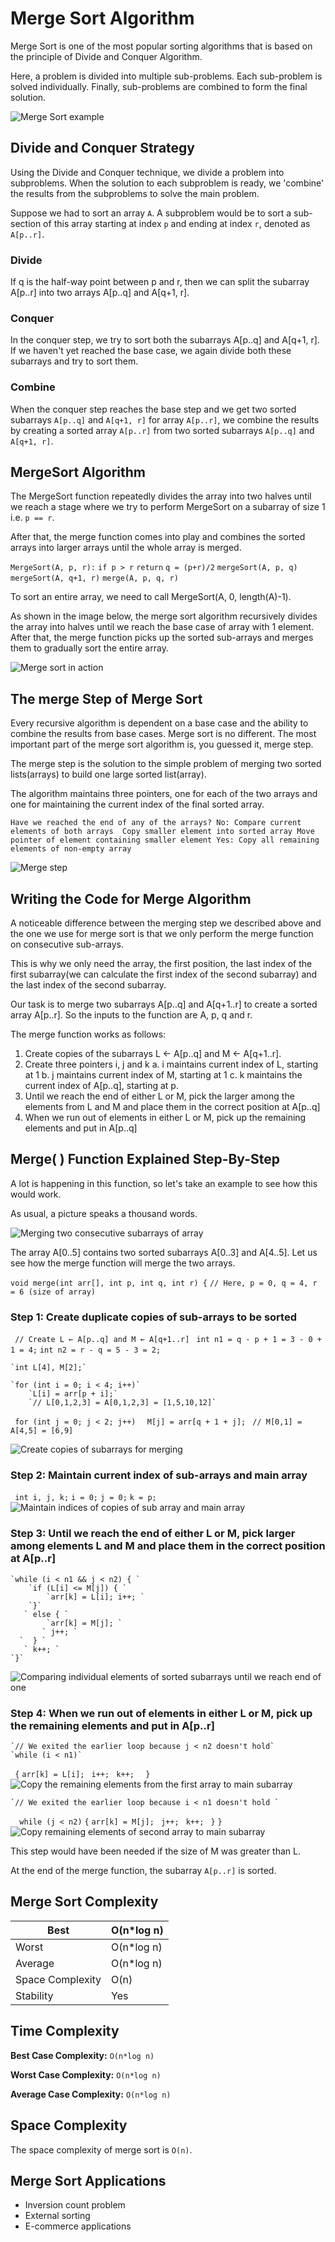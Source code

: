 # Merge Sort Algorithm

Merge Sort is one of the most popular sorting algorithms that is based on the principle of Divide and Conquer Algorithm.

Here, a problem is divided into multiple sub-problems. Each sub-problem is solved individually. Finally, sub-problems are combined to form the final solution.

![Merge Sort example](https://cdn.programiz.com/cdn/farfuture/PRTu8e23Uz212XPrrzN_uqXkVZVY_E0Ta8GZp61-zvw/mtime:1586425911/sites/tutorial2program/files/merge-sort-example_0.png)

## Divide and Conquer Strategy

Using the Divide and Conquer technique, we divide a problem into subproblems. When the solution to each subproblem is ready, we 'combine' the results from the subproblems to solve the main problem.

Suppose we had to sort an array `A`. A subproblem would be to sort a sub-section of this array starting at index `p` and ending at index `r`, denoted as `A[p..r]`.

### Divide

If q is the half-way point between p and r, then we can split the subarray A[p..r] into two arrays A[p..q] and A[q+1, r].

### Conquer

In the conquer step, we try to sort both the subarrays A[p..q] and A[q+1, r]. If we haven't yet reached the base case, we again divide both these subarrays and try to sort them.

### Combine

When the conquer step reaches the base step and we get two sorted subarrays `A[p..q]` and `A[q+1, r]` for array `A[p..r]`, we combine the results by creating a sorted array `A[p..r]` from two sorted subarrays `A[p..q]` and `A[q+1, r]`.

## MergeSort Algorithm

The MergeSort function repeatedly divides the array into two halves until we reach a stage where we try to perform MergeSort on a subarray of size 1 i.e. `p == r`.

After that, the merge function comes into play and combines the sorted arrays into larger arrays until the whole array is merged.

`MergeSort(A, p, r):`
    `if p > r` 
        `return`
    `q = (p+r)/2`
    `mergeSort(A, p, q)`
    `mergeSort(A, q+1, r)`
    `merge(A, p, q, r)`
    
To sort an entire array, we need to call MergeSort(A, 0, length(A)-1).

As shown in the image below, the merge sort algorithm recursively divides the array into halves until we reach the base case of array with 1 element. After that, the merge function picks up the sorted sub-arrays and merges them to gradually sort the entire array.

![Merge sort in action](https://cdn.programiz.com/cdn/farfuture/m8XujxD0B6qF81Hq-q30SP4nmJlMuaHdYNkKIyNt-hk/mtime:1586425921/sites/tutorial2program/files/merge-sort-in-action---merge-step-simple.png)

## The merge Step of Merge Sort

Every recursive algorithm is dependent on a base case and the ability to combine the results from base cases. Merge sort is no different. The most important part of the merge sort algorithm is, you guessed it, merge step.

The merge step is the solution to the simple problem of merging two sorted lists(arrays) to build one large sorted list(array).

The algorithm maintains three pointers, one for each of the two arrays and one for maintaining the current index of the final sorted array.

`Have we reached the end of any of the arrays?
    No:
        Compare current elements of both arrays 
        Copy smaller element into sorted array
        Move pointer of element containing smaller element
    Yes:
        Copy all remaining elements of non-empty array`
        

![Merge step](https://cdn.programiz.com/cdn/farfuture/QgWYSTEJPw6dD8z1dlTcZI-SBWqa8UhVJWvleCsiFA0/mtime:1586425928/sites/tutorial2program/files/merge-two-sorted-arrays.png)

## Writing the Code for Merge Algorithm

A noticeable difference between the merging step we described above and the one we use for merge sort is that we only perform the merge function on consecutive sub-arrays.

This is why we only need the array, the first position, the last index of the first subarray(we can calculate the first index of the second subarray) and the last index of the second subarray.

Our task is to merge two subarrays A[p..q] and A[q+1..r] to create a sorted array A[p..r]. So the inputs to the function are A, p, q and r.

The merge function works as follows:

1. Create copies of the subarrays L ← A[p..q] and M ← A[q+1..r].
2. Create three pointers i, j and k
a. i maintains current index of L, starting at 1
b. j maintains current index of M, starting at 1
c. k maintains the current index of A[p..q], starting at p.
3. Until we reach the end of either L or M, pick the larger among the elements from L and M and place them in the correct position at A[p..q]
4. When we run out of elements in either L or M, pick up the remaining elements and put in A[p..q]


## Merge( ) Function Explained Step-By-Step

A lot is happening in this function, so let's take an example to see how this would work.

As usual, a picture speaks a thousand words.

![Merging two consecutive subarrays of array](https://cdn.programiz.com/cdn/farfuture/kXewSRUZ6FJFSxRlqIgzU1q4v7gwBeGjBVnjqrl67i8/mtime:1586425877/sites/tutorial2program/files/merge-sort-demo-step-1.png)

The array A[0..5] contains two sorted subarrays A[0..3] and A[4..5]. Let us see how the merge function will merge the two arrays.

`void merge(int arr[], int p, int q, int r) {`
`// Here, p = 0, q = 4, r = 6 (size of array)`

### Step 1: Create duplicate copies of sub-arrays to be sorted
   ` // Create L ← A[p..q] and M ← A[q+1..r]`
   ` int n1 = q - p + 1 = 3 - 0 + 1 = 4;`
    `int n2 = r - q = 5 - 3 = 2;`

    `int L[4], M[2];`

    `for (int i = 0; i < 4; i++)`
        `L[i] = arr[p + i];`
        `// L[0,1,2,3] = A[0,1,2,3] = [1,5,10,12]`

   ` for (int j = 0; j < 2; j++)`
      `  M[j] = arr[q + 1 + j];`
       ` // M[0,1] = A[4,5] = [6,9]`
       
![Create copies of subarrays for merging](https://cdn.programiz.com/cdn/farfuture/GewJqbEPU18Ix2UGMEfw-TrggcWZZBnQYWHDnbWAtzo/mtime:1586425882/sites/tutorial2program/files/merge-sort-demo-step-2.png)

### Step 2: Maintain current index of sub-arrays and main array
    
   ` int i, j, k;`
   ` i = 0; `
   ` j = 0; `
   ` k = p; `
![Maintain indices of copies of sub array and main array](https://cdn.programiz.com/cdn/farfuture/A4EkJ4LFFCD4QQeuamAcDh2V7Ko0HbLAXBN_yCQ2tB0/mtime:1586425887/sites/tutorial2program/files/merge-sort-demo-step-3.png)

### Step 3: Until we reach the end of either L or M, pick larger among elements L and M and place them in the correct position at A[p..r]

    `while (i < n1 && j < n2) { `
        `if (L[i] <= M[j]) { `
            `arr[k] = L[i]; i++; `
        `}` 
       ` else { `
            `arr[k] = M[j]; `
           ` j++; `
      `  } `
       ` k++; `
    `}`
    
![Comparing individual elements of sorted subarrays until we reach end of one](https://cdn.programiz.com/cdn/farfuture/OVe2itOAZKEW6YQhWTZWPjnps6YKxKlaaFreWWvAHJQ/mtime:1586425894/sites/tutorial2program/files/merge-sort-demo-step-4.png)

### Step 4: When we run out of elements in either L or M, pick up the remaining elements and put in A[p..r]

    `// We exited the earlier loop because j < n2 doesn't hold`
    `while (i < n1)`
   ` {`
        `arr[k] = L[i];`
       ` i++;`
       ` k++;`
  `  }`
![Copy the remaining elements from the first array to main subarray](https://cdn.programiz.com/cdn/farfuture/vkS3IZSKFmOBIqiD7Wt_L6TDZuYjn2_NgTHo0hARKFo/mtime:1586425898/sites/tutorial2program/files/merge-sort-demo-step-5.png)

    `// We exited the earlier loop because i < n1 doesn't hold ` 
  `  while (j < n2)`
    `{`
        `arr[k] = M[j];`
       ` j++;`
       ` k++;`
   ` }`
`}`
![Copy remaining elements of second array to main subarray](https://cdn.programiz.com/cdn/farfuture/28oEp7dhguhe3eVE5yOHQG-soiB4qr-61hOpw7H8yfk/mtime:1586425903/sites/tutorial2program/files/merge-sort-demo-step-6.png)

This step would have been needed if the size of M was greater than L.

At the end of the merge function, the subarray `A[p..r]` is sorted.

## Merge Sort Complexity
 
| Best	    | O(n*log n) | 
| ----------| ---------- |
| Worst	    | O(n*log n) |
| Average	| O(n*log n) |
| Space Complexity | O(n)|
| Stability	| Yes |

## Time Complexity

**Best Case Complexity:** `O(n*log n)`

**Worst Case Complexity:** `O(n*log n)`

**Average Case Complexity:** `O(n*log n)`

## Space Complexity

The space complexity of merge sort is `O(n)`.

## Merge Sort Applications

- Inversion count problem
- External sorting
- E-commerce applications